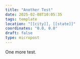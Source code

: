 ```yaml
---
title: "Another Test"
date: 2025-02-08T10:05:35
tags: template
location: "[[city]], [[state]]"
coordinates: "0.0, 0.0"
draft: false
type: micropost
---
```

One more test.
